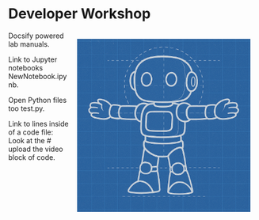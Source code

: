 # Developer Workshop

<img src="_static/robots/blueprint.png" alt="VSS Robot Character" style="float:right; max-width:350px;margin:15px;" />

Docsify powered lab manuals.

Link to Jupyter notebooks <a style="cursor: pointer;" onclick="openOrCreateFileInJupyterLab('NewNotebook.ipynb');"><i class="fas fa-flask"></i> NewNotebook.ipynb</a>.


Open Python files too <a style="cursor: pointer;" onclick="openOrCreateFileInJupyterLab('test.py');"><i class="fa-brands fa-python"></i> test.py</a>.


Link to lines inside of a code file:
 Look at the <a style="cursor: pointer;" onclick="goToLineAndSelect('test.py', '# upload the video');"># upload the video</a> block of code.
